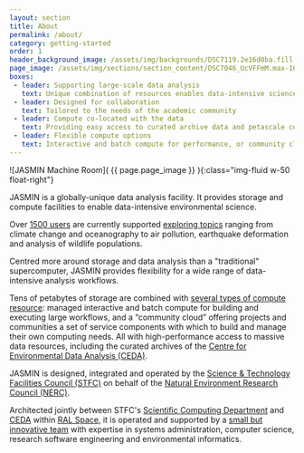 ```yaml
---
layout: section
title: About
permalink: /about/
category: getting-started
order: 1
header_background_image: /assets/img/backgrounds/DSC7119.2e16d0ba.fill-2000x1000.jpg
page_image: /assets/img/sections/section_content/DSC7046_UcVFFmM.max-1000x1000.jpg
boxes:
 - leader: Supporting large-scale data analysis
   text: Unique combination of resources enables data-intensive science
 - leader: Designed for collaboration
   text: Tailored to the needs of the academic community
 - leader: Compute co-located with the data
   text: Providing easy access to curated archive data and petascale collaborative workspaces
 - leader: Flexible compute options
   text: Interactive and batch compute for performance, or community cloud resources for autonomy and scalability
---
```


![JASMIN Machine Room]( {{ page.page_image }} ){:class="img-fluid w-50 float-right"}

JASMIN is a globally-unique data analysis facility. It provides storage and compute facilities to enable data-intensive environmental science. 

Over [1500 users](/users/community/) are currently supported [exploring topics](/insights)  ranging from climate change and oceanography to air pollution, earthquake deformation and analysis of wildlife populations.

Centred more around storage and data analysis than a "traditional" supercomputer, JASMIN provides flexibility for a wide range of data-intensive analysis workflows.

Tens of petabytes of storage are combined with [several types of compute resource](/about/services/): managed interactive and batch compute for building and executing large workflows, and a “community cloud” offering projects and communities a set of service components with which to build and manage their own computing needs. All with high-performance access to massive data resources, including the curated archives of the [Centre for Environmental Data Analysis (CEDA)](https://www.ceda.ac.uk).

JASMIN is designed, integrated and operated by the [Science &amp; Technology Facilities Council (STFC)](https://stfc.ukri.org/) on behalf of the [Natural Environment Research Council (NERC)](https://nerc.ukri.org/).

Architected jointly between STFC's [Scientific Computing Department](https://www.scd.stfc.ac.uk/) and [CEDA](https://www.ceda.ac.uk/) within [RAL Space](https://www.ralspace.stfc.ac.uk/), it is operated and supported by a [small but innovative team](/about/team/) with expertise in systems administration, computer science, research software engineering and environmental informatics.



